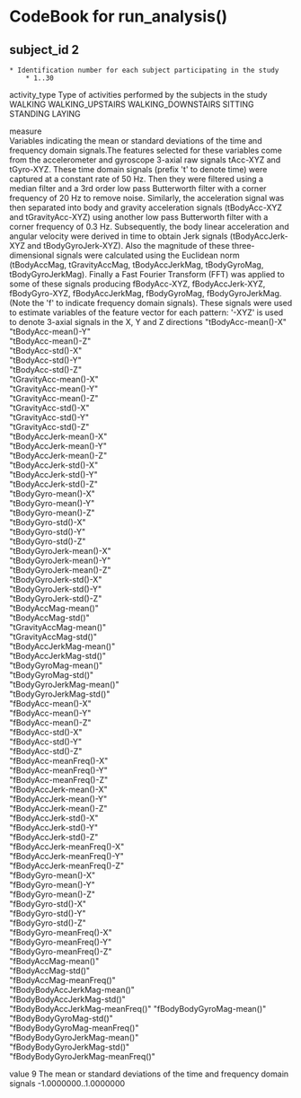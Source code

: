 # CodeBook for run_analysis()

## subject_id	2
	* Identification number for each subject participating in the study
		* 1..30
		
activity_type
	Type of activities performed by the subjects in the study
		WALKING
		WALKING_UPSTAIRS
		WALKING_DOWNSTAIRS
		SITTING
		STANDING
		LAYING

measure		
	Variables indicating the mean or standard deviations of the time and frequency domain signals.The features selected for these 		variables come from the accelerometer and gyroscope 3-axial raw signals tAcc-XYZ and tGyro-XYZ. These time domain signals 		(prefix 't' to denote time) were captured at a constant rate of 50 Hz. Then they were filtered using a median filter and a 3rd 		order low pass Butterworth filter with a corner frequency of 20 Hz to remove noise. Similarly, the acceleration signal was then 
	separated into body and gravity acceleration signals (tBodyAcc-XYZ and tGravityAcc-XYZ) using another low pass Butterworth 		filter with a corner frequency of 0.3 Hz. 
	Subsequently, the body linear acceleration and angular velocity were derived in time to obtain Jerk signals (tBodyAccJerk-XYZ 		and tBodyGyroJerk-XYZ). Also the magnitude of these three-dimensional signals were calculated using the Euclidean norm 			(tBodyAccMag, tGravityAccMag, tBodyAccJerkMag, tBodyGyroMag, tBodyGyroJerkMag). Finally a Fast Fourier Transform (FFT) was 		applied to some of these signals producing fBodyAcc-XYZ, fBodyAccJerk-XYZ, fBodyGyro-XYZ, fBodyAccJerkMag, fBodyGyroMag, 		fBodyGyroJerkMag. (Note the 'f' to indicate frequency domain signals). These signals were used to estimate variables of the 		feature vector for each pattern: '-XYZ' is used to denote 3-axial signals in the X, Y and Z directions
		"tBodyAcc-mean()-X"              
 		"tBodyAcc-mean()-Y"              
 		"tBodyAcc-mean()-Z"              
 		"tBodyAcc-std()-X"               
 		"tBodyAcc-std()-Y"               
 		"tBodyAcc-std()-Z"               
 		"tGravityAcc-mean()-X"           
 		"tGravityAcc-mean()-Y"           
 		"tGravityAcc-mean()-Z"           
		"tGravityAcc-std()-X"            
		"tGravityAcc-std()-Y"            
		"tGravityAcc-std()-Z"            
		"tBodyAccJerk-mean()-X"          
		"tBodyAccJerk-mean()-Y"          
		"tBodyAccJerk-mean()-Z"          
		"tBodyAccJerk-std()-X"           
		"tBodyAccJerk-std()-Y"           
		"tBodyAccJerk-std()-Z"           
		"tBodyGyro-mean()-X"             
		"tBodyGyro-mean()-Y"             
		"tBodyGyro-mean()-Z"             
		"tBodyGyro-std()-X"              
		"tBodyGyro-std()-Y"              
		"tBodyGyro-std()-Z"              
		"tBodyGyroJerk-mean()-X"         
		"tBodyGyroJerk-mean()-Y"         
		"tBodyGyroJerk-mean()-Z"         
		"tBodyGyroJerk-std()-X"          
		"tBodyGyroJerk-std()-Y"          
		"tBodyGyroJerk-std()-Z"          
		"tBodyAccMag-mean()"             
		"tBodyAccMag-std()"              
		"tGravityAccMag-mean()"          
		"tGravityAccMag-std()"           
		"tBodyAccJerkMag-mean()"         
		"tBodyAccJerkMag-std()"          
		"tBodyGyroMag-mean()"            
		"tBodyGyroMag-std()"             
		"tBodyGyroJerkMag-mean()"        
		"tBodyGyroJerkMag-std()"         
		"fBodyAcc-mean()-X"              
		"fBodyAcc-mean()-Y"              
		"fBodyAcc-mean()-Z"              
		"fBodyAcc-std()-X"               
		"fBodyAcc-std()-Y"               
		"fBodyAcc-std()-Z"               
		"fBodyAcc-meanFreq()-X"          
		"fBodyAcc-meanFreq()-Y"          
		"fBodyAcc-meanFreq()-Z"          
		"fBodyAccJerk-mean()-X"          
		"fBodyAccJerk-mean()-Y"          
		"fBodyAccJerk-mean()-Z"          
		"fBodyAccJerk-std()-X"           
		"fBodyAccJerk-std()-Y"           
		"fBodyAccJerk-std()-Z"           
		"fBodyAccJerk-meanFreq()-X"      
		"fBodyAccJerk-meanFreq()-Y"      
		"fBodyAccJerk-meanFreq()-Z"      
		"fBodyGyro-mean()-X"             
		"fBodyGyro-mean()-Y"             
		"fBodyGyro-mean()-Z"             
		"fBodyGyro-std()-X"              
		"fBodyGyro-std()-Y"              
		"fBodyGyro-std()-Z"              
		"fBodyGyro-meanFreq()-X"         
		"fBodyGyro-meanFreq()-Y"         
		"fBodyGyro-meanFreq()-Z"         
		"fBodyAccMag-mean()"             
		"fBodyAccMag-std()"              
		"fBodyAccMag-meanFreq()"         
		"fBodyBodyAccJerkMag-mean()"     
		"fBodyBodyAccJerkMag-std()"      
		"fBodyBodyAccJerkMag-meanFreq()" 
		"fBodyBodyGyroMag-mean()"        
		"fBodyBodyGyroMag-std()"         
		"fBodyBodyGyroMag-meanFreq()"    
		"fBodyBodyGyroJerkMag-mean()"    
		"fBodyBodyGyroJerkMag-std()"     
		"fBodyBodyGyroJerkMag-meanFreq()"

value		9
	The mean or standard deviations of the time and frequency domain signals
		-1.0000000..1.0000000
